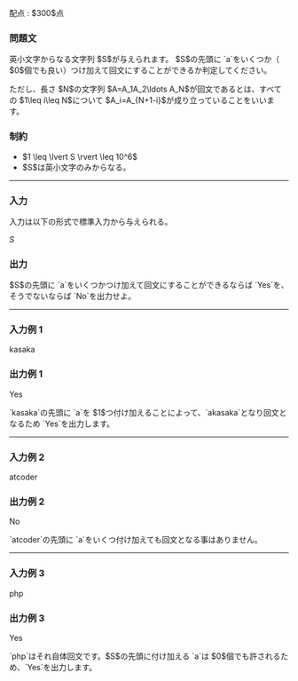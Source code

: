 
<div>

<span>

<span>

<p>
配点 : $300$点
</p>

<div>

<section>

### **問題文**

<p>
英小文字からなる文字列 $S$が与えられます。 
$S$の先頭に `a`をいくつか（ $0$個でも良い）つけ加えて回文にすることができるか判定してください。 
</p>

<p>
ただし、長さ $N$の文字列 $A=A_1A_2\ldots A_N$が回文であるとは、すべての $1\leq i\leq N$について $A_i=A_{N+1-i}$が成り立っていることをいいます。
</p>

</section>

</div>

<div>

<section>

### **制約**

<ul>

<li>
$1 \leq \lvert S \rvert \leq 10^6$
</li>

<li>
$S$は英小文字のみからなる。
</li>

</ul>

</section>

</div>

---

<div>

<div>

<section>

### **入力**

<p>
入力は以下の形式で標準入力から与えられる。
</p>

<div>

$S$
</div>

</section>

</div>

<div>

<section>

### **出力**

<p>
$S$の先頭に `a`をいくつかつけ加えて回文にすることができるならば `Yes`を、そうでないならば `No`を出力せよ。
</p>

</section>

</div>

</div>

---

<div>

<section>

### **入力例 1**

<div>

kasaka

</div>

</section>

</div>

<div>

<section>

### **出力例 1**

<div>

Yes

</div>

<p>
`kasaka`の先頭に `a`を $1$つ付け加えることによって、`akasaka`となり回文となるため `Yes`を出力します。
</p>

</section>

</div>

---

<div>

<section>

### **入力例 2**

<div>

atcoder

</div>

</section>

</div>

<div>

<section>

### **出力例 2**

<div>

No

</div>

<p>
`atcoder`の先頭に `a`をいくつ付け加えても回文となる事はありません。
</p>

</section>

</div>

---

<div>

<section>

### **入力例 3**

<div>

php

</div>

</section>

</div>

<div>

<section>

### **出力例 3**

<div>

Yes

</div>

<p>
`php`はそれ自体回文です。$S$の先頭に付け加える `a`は $0$個でも許されるため、`Yes`を出力します。
</p>

</section>

</div>

</span>

</span>

</div>
